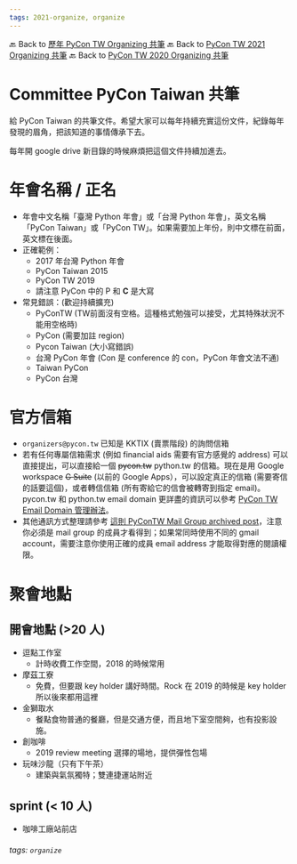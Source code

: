 ```yaml
---
tags: 2021-organize, organize
---
```


🔙 Back to [歷年 PyCon TW Organizing 共筆](/ryPr7SFyP/%2FHM5mHCFKQCu7-W5ea8ITcw%3Fview)
🔙 Back to [PyCon TW 2021 Organizing 共筆](/Wb9vQrfJQk-5tPoPR23hwA)
🔙 Back to [PyCon TW 2020 Organizing 共筆](/5u84SOprTUeQYBR57TH49w)


# Committee PyCon Taiwan 共筆
給 PyCon Taiwan 的共筆文件。希望大家可以每年持續充實這份文件，紀錄每年發現的眉角，把該知道的事情傳承下去。

每年開 google drive 新目錄的時候麻煩把這個文件持續加進去。

# 年會名稱 / 正名
* 年會中文名稱「臺灣 Python 年會」或「台灣 Python 年會」，英文名稱「PyCon Taiwan」或「PyCon TW」。如果需要加上年份，則中文標在前面，英文標在後面。
* 正確範例：
    * 2017 年台灣 Python 年會
    * PyCon Taiwan 2015
    * PyCon TW 2019
    * 請注意 PyCon 中的 P 和 **C** 是大寫
* 常見錯誤：(歡迎持續擴充)
    * PyConTW (TW前面沒有空格。這種格式勉強可以接受，尤其特殊狀況不能用空格時)
    * PyCon (需要加註 region)
    * Pycon Taiwan (大小寫錯誤)
    * 台灣 PyCon 年會 (Con 是 conference 的 con，PyCon 年會文法不通)
    * Taiwan PyCon
    * PyCon 台灣

# 官方信箱

* `organizers@pycon.tw` 已知是 KKTIX (賣票階段) 的詢問信箱
* 若有任何專屬信箱需求 (例如 financial aids 需要有官方感覺的 address) 可以直接提出，可以直接給一個 ~~pycon.tw~~ python.tw 的信箱。現在是用 Google workspace ~~G Suite~~ (以前的 Google Apps），可以設定真正的信箱 (需要寄信的話要這個)，或者轉信信箱 (所有寄給它的信會被轉寄到指定 email)。pycon.tw 和 python.tw email domain 更詳盡的資訊可以參考 [PyCon TW Email Domain 管理辦法](/jwRAIIdHSaGIQ0TDGR0bvg)。
* 其他通訊方式整理請參考 [這則 PyConTW Mail Group archived post](https://groups.google.com/forum/#!topic/pycontw/GHpE7a9ZUiY)，注意你必須是 mail group 的成員才看得到；如果常同時使用不同的 gmail account，需要注意你使用正確的成員 email address 才能取得對應的閱讀權限。

# 聚會地點

## 開會地點 (>20 人)

* 逗點工作室
    * 計時收費工作空間，2018 的時候常用
* 摩茲工寮
    * 免費，但要跟 key holder 講好時間。Rock 在 2019 的時候是 key holder 所以後來都用這裡
* 金獅取水
    * 餐點食物普通的餐廳，但是交通方便，而且地下室空間夠，也有投影設施。
* 創咖啡
    * 2019 review meeting 選擇的場地，提供彈性包場
* 玩味沙龍（只有下午茶）
    * 建築與氣氛獨特；雙連捷運站附近


## sprint (< 10 人) 

* 咖啡工廠站前店


###### tags: `organize`